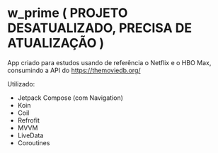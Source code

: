 # w_prime ( PROJETO DESATUALIZADO, PRECISA DE ATUALIZAÇÃO )

App criado para estudos usando de referência o Netflix e o HBO Max, consumindo a API do https://themoviedb.org/

Utilizado:
- Jetpack Compose (com Navigation)
- Koin
- Coil
- Refrofit
- MVVM
- LiveData
- Coroutines
